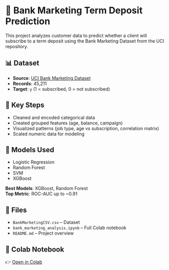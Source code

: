 # 🏦 Bank Marketing Term Deposit Prediction

This project analyzes customer data to predict whether a client will subscribe to a term deposit using the Bank Marketing Dataset from the UCI repository.

## 📊 Dataset
- **Source**: [UCI Bank Marketing Dataset](https://archive.ics.uci.edu/dataset/222/bank+marketing)
- **Records**: 45,211
- **Target**: `y` (1 = subscribed, 0 = not subscribed)

## 🔧 Key Steps
- Cleaned and encoded categorical data
- Created grouped features (age, balance, campaign)
- Visualized patterns (job type, age vs subscription, correlation matrix)
- Scaled numeric data for modeling

## 🤖 Models Used
- Logistic Regression
- Random Forest
- SVM
- XGBoost

**Best Models**: XGBoost, Random Forest  
**Top Metric**: ROC-AUC up to ~0.91

## 📁 Files
- `BankMarketingCSV.csv` – Dataset  
- `bank_marketing_analysis.ipynb` – Full Colab notebook  
- `README.md` – Project overview

## 🔗 Colab Notebook
👉 [Open in Colab](https://colab.research.google.com/drive/1-6GKQyyvsAw9z7lm8NXTXsQfTU3sCv84?usp=sharing)
